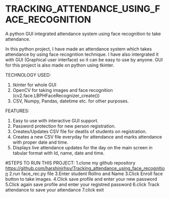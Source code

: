 # TRACKING_ATTENDANCE_USING_FACE_RECOGNITION
A python GUI integrated attendance system using face recognition to take attendance.

In this python project, I have made an attendance system which takes attendance by using face recognition technique. I have also intergrated it with GUI (Graphical user interface) so it can be easy to use by anyone. GUI for this project is also made on python using tkinter.

TECHNOLOGY USED:
1) tkinter for whole GUI
2) OpenCV for taking images and face recognition (cv2.face.LBPHFaceRecognizer_create())
3) CSV, Numpy, Pandas, datetime etc. for other purposes.

FEATURES:
1) Easy to use with interactive GUI support.
2) Password protection for new person registration.
3) Creates/Updates CSV file for deatils of students on registration.
4) Creates a new CSV file everyday for attendance and marks attendance with proper date and time.
5) Displays live attendance updates for the day on the main screen in tabular format with Id, name, date and time.


#STEPS TO RUN THIS PROJECT:
1.clone my github repository https://github.com/harshinirhsv/Tracking_attendance_using_face_recognition
2.run face_rec.py file
3.Enter student Rollno and Name
3.Click Enroll face button to take images.
4.Click save profile and enter your new password 
5.Click again save profile and enter your registred password
6.click Track attendance to save your attendance
7.click exit
